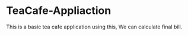 # TeaCafe-Appliaction
This is a basic tea cafe application using this, We can calculate final bill.
